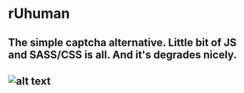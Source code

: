 # rUhuman
The simple captcha alternative. Little bit of JS and SASS/CSS is all. And it's degrades nicely.
---
![alt text](https://github.com/jessekorzan/rUhuman/blob/master/assets/img/pMm2ycJPxl.gif "diagram")
---
